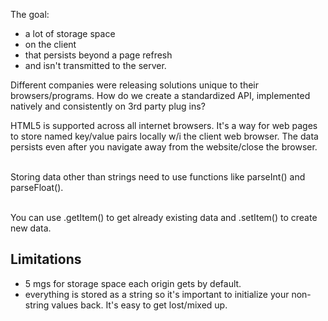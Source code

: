 The goal: 
* a lot of storage space
* on the client
* that persists beyond a page refresh
* and isn't transmitted to the server. 

Different companies were releasing solutions unique to their browsers/programs. How do we create a standardized API, implemented natively and consistently on 3rd party plug ins? <br>

HTML5 is supported across all internet browsers. It's a way for web pages to store named key/value pairs locally w/i the client web browser. The data persists even after you navigate away from the website/close the browser. <br>
<br>

Storing data other than strings need to use functions like parseInt() and parseFloat(). <br>
<br>

You can use .getItem() to get already existing data and .setItem() to create new data. <br>

## Limitations
* 5 mgs for storage space each origin gets by default. 
* everything is stored as a string so it's important to initialize your non-string values back. It's easy to get lost/mixed up. 